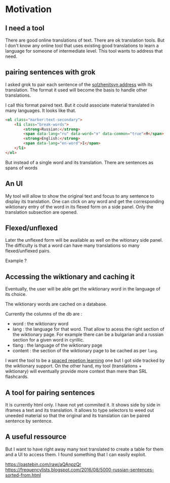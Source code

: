 # Motivation

## I need a tool

There are good online translations of text. There are ok translation tools. But I don't know any online tool that uses existing good translations to learn a language for someone of intermediate level. This tool wants to address that need.

## pairing sentences with grok

I asked grok to pair each sentence of the [solzhenitsyn address](
https://www.americanrhetoric.com/speeches/alexandersolzhenitsynharvard.htm) with its translation. The format it used will become the basis to handle other translations.

I call this format paired text. But it could associate material translated in many languages. It looks like that.

```html
<ol class="marker:text-secondary">
	<li class="break-words">
		<strong>Russian:</strong>
		<span data-lang="ru" data-word="я" data-common="true">Я</span>
        <strong>English:</strong>
        <span data-lang="en-word">I</span>
    </li>
</ol>      
```

But instead of a single word and its translation. There are sentences as spans of words


## An UI

My tool will allow to show the original text and focus to any sentence to display its translation. One can click on any word and get the corresponding wiktionary entry of the word in its flexed form on a side panel. Only the translation subsection are opened. 

## Flexed/unflexed

Later the unflexed form will be available as well on the witionary side panel. The difficulty is that a word can have many translations so many flexed/unflexed
pairs.

Example ?

## Accessing the wiktionary and caching it

Eventually, the user will be able get the wiktionary word in the
language of its choice.

The wiktionary words are cached on a database.

Currently the columns of the db are :

* word : the wiktionary word
* lang : the language for that word. That allow to acess the right section of the wiktionary page. For example there can be a bulgarian and a russian section for a given word in cyrillic.
* tlang : the language of the wiktionary page
* content : the section of the wiktionary page to be cached as per `lang`.

I want the tool to be a [spaced repetion learning](https://en.wikipedia.org/wiki/Spaced_repetition) one but I got side tracked by the wiktionary support. On the other hand, my tool (translations + wiktionary) will eventually provide more context than mere than SRL flashcards.

## A tool for pairing sentences

It is currently html only. I have not yet commited it. It shows side by side in iframes a text and its translation. It allows to type selectors to weed out uneeded material so that the original and its translation can be paired sentence by sentence.


## A useful ressource

But I want to have right away many text translated to create a table for them and a UI to access them. I found something that I can easily exploit.

https://pastebin.com/raw/aQAnpzQr
https://frequencylists.blogspot.com/2016/08/5000-russian-sentences-sorted-from.html